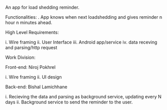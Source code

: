  An app for load shedding reminder. 
 
Functionalities:
. App knows when next loadshedding and gives reminder n hour n minutes ahead.


High Level Requirements:

i. Wire framing 
ii. User Interface
iii. Android app/service
iv. data receving and parsing/http request


Work Division:

Front-end: Niroj Pokhrel

i. Wire framing
ii. UI design


Back-end: Bishal Lamichhane

i. Recieving the data and parsing as background service, updating every N days
ii. Background service to send the reminder to the user.

